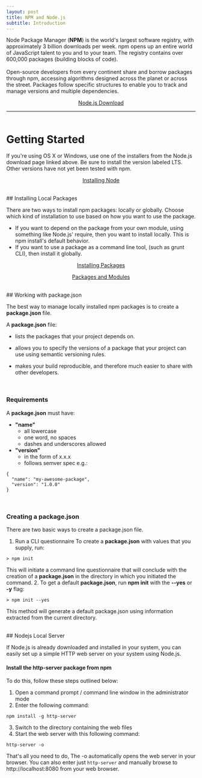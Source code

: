 ```yaml
---
layout: post
title: NPM and Node.js
subtitle: Introduction
---
```


<div style="border-bottom:1px solid black;">
<p>
Node Package Manager (<strong>NPM</strong>) is the world's largest software registry, with approximately 3 billion downloads per week. npm opens up an entire world of JavaScript talent to you and to your team. The registry contains over 600,000 packages (building blocks of code).<br> 
<br>
Open-source developers from every continent share and borrow packages through npm, accessing algorithms designed across the planet or across the street. Packages follow specific structures to enable you to track and manage versions and multiple dependencies.
</p>
<p style="text-align:center"><a href="https://nodejs.org/en/download/">Node.js Download</a></p>
</div>
<br>

# Getting Started

If you're using OS X or Windows, use one of the installers from the Node.js download page linked above. Be sure to install the version labeled LTS. Other versions have not yet been tested with npm.

<p style="text-align:center"><a href="https://docs.npmjs.com/getting-started/installing-node">Installing Node</a></p>

<br>
## Installing Local Packages

There are two ways to install npm packages: locally or globally. Choose which kind of installation to use based on how you want to use the package.

* If you want to depend on the package from your own module, using something like Node.js' require, then you want to install locally. This is npm install's default behavior.
* If you want to use a package as a command line tool, (such as grunt CLI), then install it globally.

<p style="text-align:center"><a href="https://docs.npmjs.com/getting-started/installing-npm-packages-locally">Installing Packages</a></p>
<p style="text-align:center"><a href="https://docs.npmjs.com/getting-started/packages">Packages and Modules</a></p>

<br>
## Working with package.json

The best way to manage locally installed npm packages is to create a **package.json** file.

A **package.json** file:

* lists the packages that your project depends on.

* allows you to specify the versions of a package that your project can use using semantic versioning rules.

* makes your build reproducible, and therefore much easier to share with other developers.
<br>

### Requirements

A **package.json** must have:

* **"name"**
	* all lowercase
	* one word, no spaces
	* dashes and underscores allowed
* **"version"**
	* in the form of x.x.x
	* follows semver spec e.g.:
```
{
  "name": "my-awesome-package",
  "version": "1.0.0"
}
```
<br>

### Creating a package.json

There are two basic ways to create a package.json file.

1. Run a CLI questionnaire
To create a **package.json** with values that you supply, run:
```
> npm init
```
This will initiate a command line questionnaire that will conclude with the creation of a **package.json** in the directory in which you initiated the command.
2. To get a default **package.json**, run **npm init** with the **--yes** or **-y** flag:
```
> npm init --yes
```
This method will generate a default package.json using information extracted from the current directory.
<br>

<br>
## Nodejs Local Server

If Node.js is already downloaded and installed in your system, you can easily set up a simple HTTP web server on your system using Node.js.
<br>
#### Install the http-server package from npm

To do this, follow these steps outlined below:

1. Open a command prompt / command line window in the administrator mode
2. Enter the following command:
```
npm install -g http-server
```
3. Switch to the directory containing the web files
4. Start the web server with this following command:
```
http-server -o
```


That's all you need to do, The -o automatically opens the web server in your browser. You can also enter just ```http-server``` and manually browse to http://localhost:8080 from your web browser.
<br>
<br>